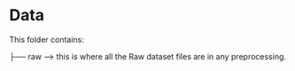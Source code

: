 Data 
===============================
This folder contains:

├── raw --> this is where all the Raw dataset files are in any preprocessing.